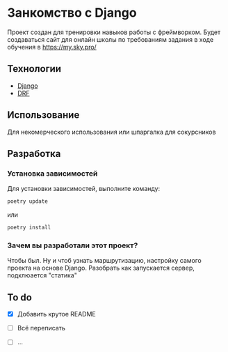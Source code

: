 # Занкомство с Django
Проект создан для тренировки навыков работы с фреймворком. Будет создаваться сайт для онлайн школы
по требованиям задания в ходе обучения в https://my.sky.pro/



## Технологии
- [Django](https://www.djangoproject.com/)
- [DRF](https://www.django-rest-framework.org/)

## Использование
Для некомерческого использования или шпаргалка для сокурсников



## Разработка


### Установка зависимостей
Для установки зависимостей, выполните команду:
```sh
poetry update
```
или
```sh
poetry install
```


### Зачем вы разработали этот проект?
Чтобы был. Ну и чтоб узнать маршрутизацию, настройку самого проекта на основе Django. Разобрать как запускается сервер,
подклюается "статика" 

## To do
- [x] Добавить крутое README
- [ ] Всё переписать
- [ ] ...


